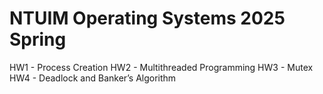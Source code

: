 # NTUIM Operating Systems 2025 Spring
HW1 - Process Creation
HW2 - Multithreaded Programming
HW3 - Mutex
HW4 - Deadlock and Banker’s Algorithm
